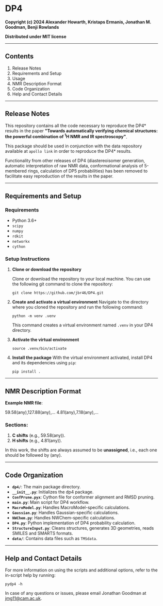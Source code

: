 # DP4

**Copyright (c) 2024 Alexander Howarth, Kristaps Ermanis, Jonathan M. Goodman, Benji Rowlands**

**Distributed under MIT license**

---

## Contents

1. Release Notes
2. Requirements and Setup
3. Usage
4. NMR Description Format
5. Code Organization
6. Help and Contact Details

---

## Release Notes

This repository contains all the code necessary to reproduce the DP4* results in
the paper **"Towards automatically verifying chemical structures: the powerful
combination of <sup>1</sup>H NMR and IR spectroscopy"**.

This package should be used in conjunction with the data repository available at
`apollo link` in order to reproduce the DP4* results.

Functionality from other releases of DP4 (diastereoisomer generation, automatic
interpretation of raw NMR data, conformational analysis of 5-membered rings,
calculation of DP5 probabilities) has been removed to facilitate easy
reproduction of the results in the paper.

---

## Requirements and Setup

### Requirements

- Python 3.6+
- `scipy`
- `numpy`
- `rdkit`
- `networkx`
- `cython`

### Setup Instructions

1. **Clone or download the repository**

   Clone or download the repository to your local machine. You can use the following git command to clone the repository:
   ```
   git clone https://github.com/jbr46/DP4.git
   ```
2. **Create and activate a virtual environment**
   Navigate to the directory where you cloned the repository and run the following command:
   ```
   python -m venv .venv
   ```
   This command creates a virtual environment named `.venv` in your DP4 directory.
3. **Activate the virtual environment**
   ```
   source .venv/bin/activate
   ```
4. **Install the package**
   With the virtual environment activated, install DP4 and its dependencies using `pip`:
   ```
   pip install .
   ```
---

## NMR Description Format

**Example NMR file**:

59.58(any),127.88(any),...
4.81(any),7.18(any),...

### Sections:

1. **C shifts** (e.g., 59.58(any)).
2. **H shifts** (e.g., 4.81(any)).

In this work, the shifts are always assumed to be **unassigned**, i.e., each one should be followed by (any).

---

## Code Organization

- **`dp4/`**: The main package directory.
- **`__init__.py`**: Initializes the dp4 package.
- **`ConfPrune.pyx`**: Cython file for conformer alignment and RMSD pruning.
- **`main.py`**: Main script for DP4 workflow.
- **`MacroModel.py`**: Handles MacroModel-specific calculations.
- **`Gaussian.py`**: Handles Gaussian-specific calculations.
- **`NWChem.py`**: Handles NWChem-specific calculations.
- **`DP4.py`**: Python implementation of DP4 probability calculation.
- **`StructureInput.py`**: Cleans structures, generates 3D geometries, reads SMILES and SMARTS formats.
- **`data/`**: Contains data files such as `TMSdata`.

---

## Help and Contact Details

For more information on using the scripts and additional options, refer to the
in-script help by running:
```
pydp4 -h
```
In case of any questions or issues, please email Jonathan Goodman at
jmg11@cam.ac.uk.
